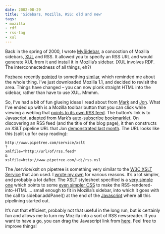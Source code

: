 ```yaml
---
date: 2002-08-29
title: 'Sidebars, Mozilla, RSS: old and new'
tags:
- mozilla
- rdf
- rss-tag
- xul
---
```



Back in the spring of 2000, I wrote [MySidebar](/~dj/cgi-bin/mysidebar.pl "re-animated non-working bit of reminiscence"), a concoction of Mozilla sidebars, [XUL](http://www.xulplanet.com/) and RSS. It allowed you to specify an RSS URL and would generate XUL from it and install it in Mozilla’s sidebar. (XUL involves RDF. The interconnectedness of all things, eh?)

Fozbaca recently [pointed](http://fozbaca.org/archives/2002_08_17.shtml#002612) to something [similar](http://www.theonering.net/staff/corvar/software/mozilla.html), which reminded me about the whole thing. I’ve just downloaded Mozilla 1.1, and decided to revisit the area. Things have changed – you can now plonk straight HTML into the sidebar, rather than have to use XUL. Mmmm.

So, I’ve had a bit of fun glueing ideas I read about from [Mark](http://diveintomark.org/) and [Jon](http://udell.roninhouse.com/). What I’ve ended up with is a Mozilla toolbar button that you can click while viewing a weblog that [points to its own RSS feed](/blog/posts/2002/May/31#htmllink). The button’s link is to Javascript, adapted from Mark’s [auto-subscribe bookmarklet](http://diveintomark.org/archives/2002/05/31.html#more_on_rss_autodiscovery). On discovering an RSS feed (and the title of the blog page), it then constructs an XSLT pipeline URL that Jon [demonstrated last month](http://weblog.infoworld.com/udell/2002/07/17.html#a341). The URL looks like this (split up for easy reading):

```
http://www.pipetree.com/service/xslt
?
xmlfile=*http://url/of/rss.feed*
&
xslfile=http://www.pipetree.com/~dj/rss.xsl
```

The /service/xslt on pipetree is something very similar to the [W3C XSLT Service](http://www.w3.org/2001/05/xslt) that Jon used. I [wrote my own](/~dj/XSLT.pm) for various reasons. It’s a lot simpler, and probably a lot dafter. The XSLT stylesheet specified is a [very simple one](/~dj/rss.xsl) which points to some [even simpler CSS](/~dj/rss.css) to make the RSS-rendered-into-HTML … small enough to fit in Mozilla’s sidebar, into which it goes with the call to sidebar.addPanel() at the end of the [Javascript](/~dj/addtosidebar.js) where all this pipelining started out.

It’s not that efficient, probably not that useful in the long run, but is certainly fun and allows me to turn my Mozilla into a sort of RSS newsreader. If you want to have a go, you can drag the Javascript link from [here](/~dj/sidebar.html). Feel free to improve things!


